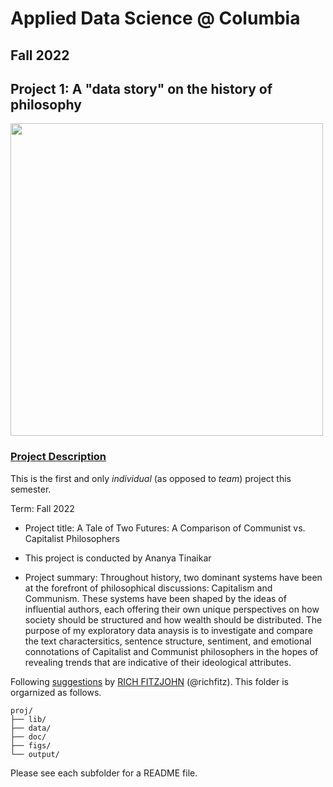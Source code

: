 # Applied Data Science @ Columbia
## Fall 2022
## Project 1: A "data story" on the history of philosophy

<img src="figs/CapCom.jpeg" width="500">

### [Project Description](doc/)
This is the first and only *individual* (as opposed to *team*) project this semester. 

Term: Fall 2022

+ Project title: A Tale of Two Futures: A Comparison of Communist vs. Capitalist Philosophers
+ This project is conducted by Ananya Tinaikar 


+ Project summary: Throughout history, two dominant systems have been at the forefront of philosophical discussions: Capitalism and Communism. These systems have been shaped by the ideas of influential authors, each offering their own unique perspectives on how society should be structured and how wealth should be distributed. The purpose of my exploratory data anaysis is to investigate and compare the text charactersitics, sentence structure, sentiment, and emotional connotations of Capitalist and Communist philosophers in the hopes of revealing trends that are indicative of their ideological attributes. 

Following [suggestions](http://nicercode.github.io/blog/2013-04-05-projects/) by [RICH FITZJOHN](http://nicercode.github.io/about/#Team) (@richfitz). This folder is orgarnized as follows.

```
proj/
├── lib/
├── data/
├── doc/
├── figs/
└── output/
```

Please see each subfolder for a README file.
